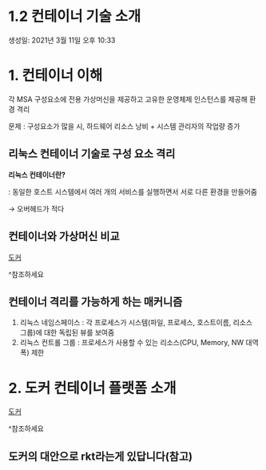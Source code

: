 # 1.2 컨테이너 기술 소개

생성일: 2021년 3월 11일 오후 10:33

# 1. 컨테이너 이해

각 MSA 구성요소에 전용 가상머신을 제공하고 고유한 운영체제 인스턴스를 제공해 환경 격리

문제 : 구성요소가 많을 시, 하드웨어 리소스 낭비 + 시스템 관리자의 작업량 증가

## 리눅스 컨테이너 기술로 구성 요소 격리

**리눅스 컨테이너란?**

: 동일한 호스트 시스템에서 여러 개의 서비스를 실행하면서 서로 다른 환경을 만들어줌

→ 오버헤드가 적다

## 컨테이너와 가상머신 비교

[도커](https://www.notion.so/f7c1a37e37fc45e99b863fbfb189c36b)

^참조하세요

## 컨테이너 격리를 가능하게 하는 매커니즘

1. 리눅스 네임스페이스 : 각 프로세스가 시스템(파일, 프로세스, 호스트이름, 리소스 그룹)에 대한 독립된 뷰를 보여줌
2. 리눅스 컨트롤 그룹 : 프로세스가 사용할 수 있는 리소스(CPU, Memory, NW 대역폭) 제한

# 2. 도커 컨테이너 플랫폼 소개

[도커](https://www.notion.so/8729a00b9d374971a35a6691bebf7cb2)

^참조하세요

## 도커의 대안으로 rkt라는게 있답니다(참고)